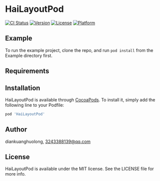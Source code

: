 # HaiLayoutPod

[![CI Status](http://img.shields.io/travis/diankuanghuolong/HaiLayoutPod.svg?style=flat)](https://travis-ci.org/diankuanghuolong/HaiLayoutPod)
[![Version](https://img.shields.io/cocoapods/v/HaiLayoutPod.svg?style=flat)](http://cocoapods.org/pods/HaiLayoutPod)
[![License](https://img.shields.io/cocoapods/l/HaiLayoutPod.svg?style=flat)](http://cocoapods.org/pods/HaiLayoutPod)
[![Platform](https://img.shields.io/cocoapods/p/HaiLayoutPod.svg?style=flat)](http://cocoapods.org/pods/HaiLayoutPod)

## Example

To run the example project, clone the repo, and run `pod install` from the Example directory first.

## Requirements

## Installation

HaiLayoutPod is available through [CocoaPods](http://cocoapods.org). To install
it, simply add the following line to your Podfile:

```ruby
pod 'HaiLayoutPod'
```

## Author

diankuanghuolong, 3243388139@qq.com

## License

HaiLayoutPod is available under the MIT license. See the LICENSE file for more info.
